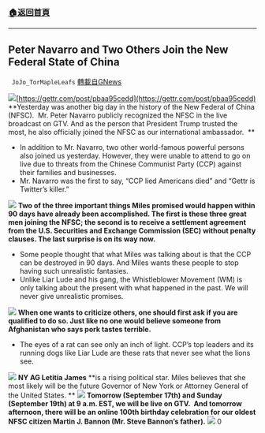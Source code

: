 ###  [:house:返回首頁](https://github.com/ourhimalayas/txt)
---


## Peter Navarro and Two Others Join the New Federal State of China
` JoJo_TorMapleLeafs` [轉載自GNews](https://gnews.org/1537351/)

![](https://assets.gnews.org/wp-content/uploads/2021/09/9.16-PT1-6.jpg)[https://gettr.com/post/pbaa95cedd](https://gettr.com/post/pbaa95cedd)
**Yesterday was another big day in the history of the New Federal of China (NFSC).  Mr. Peter Navarro publicly recognized the NFSC in the live broadcast on GTV. And as the person that President Trump trusted the most, he also officially joined the NFSC as our international ambassador.  **

- In addition to Mr. Navarro, two other world-famous powerful persons also joined us yesterday. However, they were unable to attend to go on live due to threats from the Chinese Communist Party (CCP) against their families and businesses.
- Mr. Navarro was the first to say, “CCP lied Americans died” and “Gettr is Twitter’s killer.”

![](https://assets.gnews.org/wp-content/uploads/2021/09/9.16-PT2-4.jpg)
**Two of the three important things Miles promised would happen within 90 days have already been accomplished. The first is these three great men joining the NFSC; the second is to receive a settlement agreement from the U.S. Securities and Exchange Commission (SEC) without penalty clauses. The last surprise is on its way now.**

- Some people thought that what Miles was talking about is that the CCP can be destroyed in 90 days. And Miles wants these people to stop having such unrealistic fantasies.
- Unlike Liar Lude and his gang, the Whistleblower Movement (WM) is only talking about the present with what happened in the past. We will never give unrealistic promises.

![](https://assets.gnews.org/wp-content/uploads/2021/09/9.16-PT1-4.jpg)
**When one wants to criticize others, one should first ask if you are qualified to do so. Just like no one would believe someone from Afghanistan who says pork tastes terrible.**

- The eyes of a rat can see only an inch of light. CCP’s top leaders and its running dogs like Liar Lude are these rats that never see what the lions see.

![](https://assets.gnews.org/wp-content/uploads/2021/08/8.8-4.jpg)
**NY AG Letitia James** **is a rising political star. Miles believes that she most likely will be the future Governor of New York or Attorney General of the United States. **
![](https://assets.gnews.org/wp-content/uploads/2021/09/9.16-PT1-3.jpg)
**Tomorrow (September 17th) and Sunday (September 19th) at 9 a.m. EST, we will be live on GTV.  And tomorrow afternoon, there will be an online 100th birthday celebration for our oldest NFSC citizen Martin J. Bannon (Mr. Steve Bannon’s father).**
![](https://assets.gnews.org/wp-content/uploads/2021/09/9.16-PT1-5.jpg)
0
